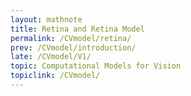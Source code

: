 ```yaml
---
layout: mathnote
title: Retina and Retina Model
permalink: /CVmodel/retina/
prev: /CVmodel/introduction/
late: /CVmodel/V1/
topic: Computational Models for Vision
topiclink: /CVmodel/
---
```

